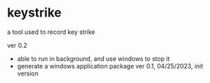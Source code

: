 # keystrike
a tool used to record key strike

ver 0.2
 * able to run in background, and use windows to stop it
 * generate a windows application package
ver 0.1, 04/25/2023, init version
